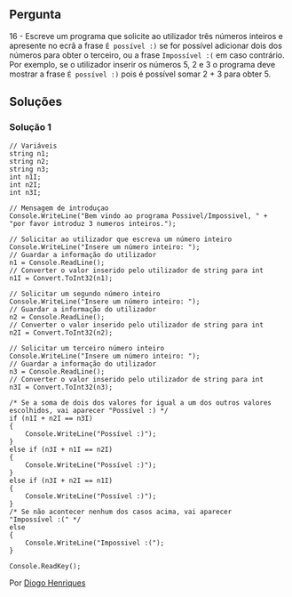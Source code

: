 ## Pergunta

16 - Escreve um programa que solicite ao utilizador três números inteiros e
apresente no ecrã a frase `É possível :)` se for possível adicionar dois dos
números para obter o terceiro, ou a frase `Impossível :(` em caso contrário.
Por exemplo, se o utilizador inserir os números 5, 2 e 3 o programa deve
mostrar a frase `É possível :)` pois é possível somar 2 + 3 para obter 5.

## Soluções

### Solução 1

```Csharp
// Variáveis
string n1;
string n2;
string n3;
int n1I;
int n2I;
int n3I;

// Mensagem de introduçao
Console.WriteLine("Bem vindo ao programa Possivel/Impossivel, " +
"por favor introduz 3 numeros inteiros.");

// Solicitar ao utilizador que escreva um número inteiro
Console.WriteLine("Insere um número inteiro: ");
// Guardar a informação do utilizador
n1 = Console.ReadLine();
// Converter o valor inserido pelo utilizador de string para int
n1I = Convert.ToInt32(n1);

// Solicitar um segundo número inteiro
Console.WriteLine("Insere um número inteiro: ");
// Guardar a informação do utilizador
n2 = Console.ReadLine();
// Converter o valor inserido pelo utilizador de string para int
n2I = Convert.ToInt32(n2);

// Solicitar um terceiro número inteiro
Console.WriteLine("Insere um número inteiro: ");
// Guardar a informação do utilizador
n3 = Console.ReadLine();
// Converter o valor inserido pelo utilizador de string para int
n3I = Convert.ToInt32(n3);

/* Se a soma de dois dos valores for igual a um dos outros valores
escolhidos, vai aparecer "Possível :) */
if (n1I + n2I == n3I)
{
    Console.WriteLine("Possível :)");
}
else if (n3I + n1I == n2I)
{
    Console.WriteLine("Possível :)");
}
else if (n3I + n2I == n1I)
{
    Console.WriteLine("Possível :)");
}
/* Se não acontecer nenhum dos casos acima, vai aparecer 
"Impossível :(" */
else
{
    Console.WriteLine("Impossivel :(");
}

Console.ReadKey();
````


Por [Diogo Henriques](https://github.com/diogo-h)